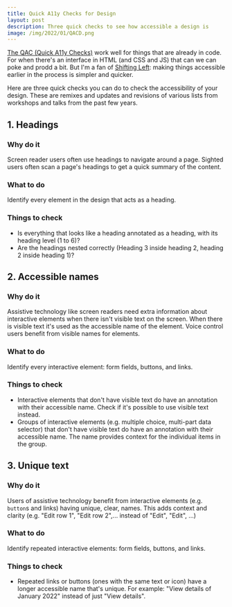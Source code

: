 ```yaml
---
title: Quick A11y Checks for Design
layout: post
description: Three quick checks to see how accessible a design is
image: /img/2022/01/QACD.png
---
```


[The QAC (Quick A11y Checks)](/2021/12/13/qac/) work well for things that are already in code. For when there's an interface in HTML (and CSS and JS) that can we can poke and prodd a bit. But I'm a fan of [Shifting Left](https://www.deque.com/shift-left/): making things accessible earlier in the process is simpler and quicker.

Here are three quick checks you can do to check the accessibility of your design. These are remixes and updates and revisions of various lists from workshops and talks from the past few years.

## 1. Headings

### Why do it

Screen reader users often use headings to navigate around a page. Sighted users often scan a page's headings to get a quick summary of the content.

### What to do

Identify every element in the design that acts as a heading.

### Things to check

- Is everything that looks like a heading annotated as a heading, with its heading level (1 to 6)?
- Are the headings nested correctly (Heading 3 inside heading 2, heading 2 inside heading 1)?

## 2. Accessible names

### Why do it

Assistive technology like screen readers need extra information about interactive elements when there isn't visible text on the screen. When there is visible text it's used as the accessible name of the element. Voice control users benefit from visible names for elements.

### What to do

Identify every interactive element: form fields, buttons, and links.

### Things to check

- Interactive elements that don't have visible text do have an annotation with their accessible name. Check if it's possible to use visible text instead.
- Groups of interactive elements (e.g. multiple choice, multi-part data selector) that don't have visible text do have an annotation with their accessible name. The name provides context for the individual items in the group.

## 3. Unique text

### Why do it

Users of assistive technology benefit from interactive elements (e.g. `button`s and links) having unique, clear, names. This adds context and clarity (e.g. "Edit row 1", "Edit row 2",... instead of "Edit", "Edit", ...)

### What to do

Identify repeated interactive elements: form fields, buttons, and links.

### Things to check

- Repeated links or buttons (ones with the same text or icon) have a longer accessible name that's unique. For example: "View details of January 2022" instead of just "View details".